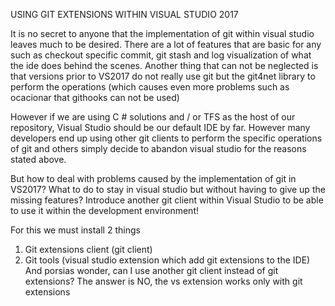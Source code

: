 USING GIT EXTENSIONS WITHIN VISUAL STUDIO 2017

It is no secret to anyone that the implementation of git within visual studio leaves much to be desired. There are a lot of features that are basic for any such as checkout specific commit, git stash and log visualization of what the ide does behind the scenes. Another thing that can not be neglected is that versions prior to VS2017 do not really use git but the git4net library to perform the operations (which causes even more problems such as ocacionar that githooks can not be used)

However if we are using C # solutions and / or TFS as the host of our repository, Visual Studio should be our default IDE by far. However many developers end up using other git clients to perform the specific operations of git and others simply decide to abandon visual studio for the reasons stated above.

But how to deal with problems caused by the implementation of git in VS2017?
What to do to stay in visual studio but without having to give up the missing features?
Introduce another git client within Visual Studio to be able to use it within the development environment!

For this we must install 2 things
1) Git extensions client (git client)
2) Git tools (visual studio extension which add git extensions to the IDE)
And porsias wonder, can I use another git client instead of git extensions? The answer is NO, the vs extension works only with git extensions

